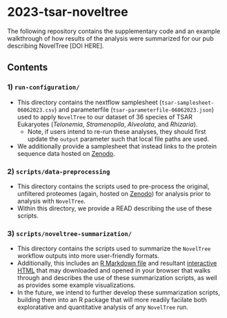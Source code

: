 # 2023-tsar-noveltree
The following repository contains the supplementary code and an example walkthrough of how results of the analysis were summarized for our pub describing NovelTree [DOI HERE].  

## Contents
### 1) `run-configuration/`  
  - This directory contains the nextflow samplesheet (`tsar-samplesheet-06062023.csv`) and parameterfile (`tsar-parameterfile-06062023.json`) used to apply `NovelTree` to our dataset of 36 species of TSAR Eukaryotes (*Telonemia*, *Stramenopila*, *Alveolata*, and *Rhizaria*).  
    - Note, if users intend to re-run these analyses, they should first update the `output` parameter such that local file paths are used.  
  - We additionally provide a samplesheet that instead links to the protein sequence data hosted on [Zenodo](https://zenodo.org/record/8237421).  

### 2) `scripts/data-preprocessing`  
  - This directory contains the scripts used to pre-process the original, unfiltered proteomes (again, hosted on [Zenodo](https://zenodo.org/record/8237421)) for analysis prior to analysis with `NovelTree`.  
  - Within this directory, we provide a READ describing the use of these scripts.  

### 3) `scripts/noveltree-summarization/`  
  - This directory contains the scripts used to summarize the `NovelTree` workflow outputs into more user-friendly formats.  
  - Additionally, this includes an [R Markdown file](./scripts/noveltree-results-summary.Rmd) and resultant [interactive HTML]((./scripts/noveltree-results-summary.html)) that may downloaded and opened in your browser that walks through and describes the use of these summarization scripts, as well as provides some example visualizations. 
  - In the future, we intend to further develop these summarization scripts, building them into an R package that will more readily facilate both exploratative and quantitative analysis of any `NovelTree` run. 


